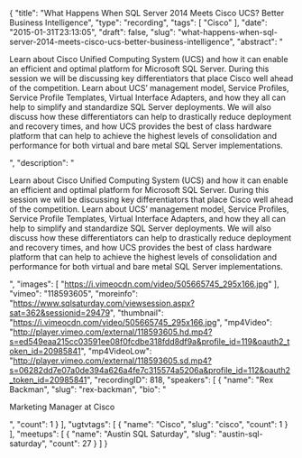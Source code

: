 {
  "title": "What Happens When SQL Server 2014 Meets Cisco UCS? Better Business Intelligence",
  "type": "recording",
  "tags": [
    "Cisco"
  ],
  "date": "2015-01-31T23:13:05",
  "draft": false,
  "slug": "what-happens-when-sql-server-2014-meets-cisco-ucs-better-business-intelligence",
  "abstract": "<p>Learn about Cisco Unified Computing System (UCS) and how it can enable an efficient and optimal platform for Microsoft SQL Server. During this session we will be discussing key differentiators that place Cisco well ahead of the competition. Learn about UCS’ management model, Service Profiles, Service Profile Templates, Virtual Interface Adapters, and how they all can help to simplify and standardize SQL Server deployments. We will also discuss how these differentiators can help to drastically reduce deployment and recovery times, and how UCS provides the best of class hardware platform that can help to achieve the highest levels of consolidation and performance for both virtual and bare metal SQL Server implementations.</p>",
  "description": "<p>Learn about Cisco Unified Computing System (UCS) and how it can enable an efficient and optimal platform for Microsoft SQL Server. During this session we will be discussing key differentiators that place Cisco well ahead of the competition. Learn about UCS’ management model, Service Profiles, Service Profile Templates, Virtual Interface Adapters, and how they all can help to simplify and standardize SQL Server deployments. We will also discuss how these differentiators can help to drastically reduce deployment and recovery times, and how UCS provides the best of class hardware platform that can help to achieve the highest levels of consolidation and performance for both virtual and bare metal SQL Server implementations.</p>",
  "images": [
    "https://i.vimeocdn.com/video/505665745_295x166.jpg"
  ],
  "vimeo": "118593605",
  "moreinfo": "https://www.sqlsaturday.com/viewsession.aspx?sat=362&sessionid=29479",
  "thumbnail": "https://i.vimeocdn.com/video/505665745_295x166.jpg",
  "mp4Video": "http://player.vimeo.com/external/118593605.hd.mp4?s=ed549eaa215cc03591ee08f0fcdbe318fdd8df9a&profile_id=119&oauth2_token_id=20985841",
  "mp4VideoLow": "http://player.vimeo.com/external/118593605.sd.mp4?s=06282dd7e07a0de394a626a4fe7c315574a5206a&profile_id=112&oauth2_token_id=20985841",
  "recordingID": 818,
  "speakers": [
    {
      "name": "Rex Backman",
      "slug": "rex-backman",
      "bio": "<p>Marketing Manager at Cisco</p>",
      "count": 1
    }
  ],
  "ugtvtags": [
    {
      "name": "Cisco",
      "slug": "cisco",
      "count": 1
    }
  ],
  "meetups": [
    {
      "name": "Austin SQL Saturday",
      "slug": "austin-sql-saturday",
      "count": 27
    }
  ]
}
